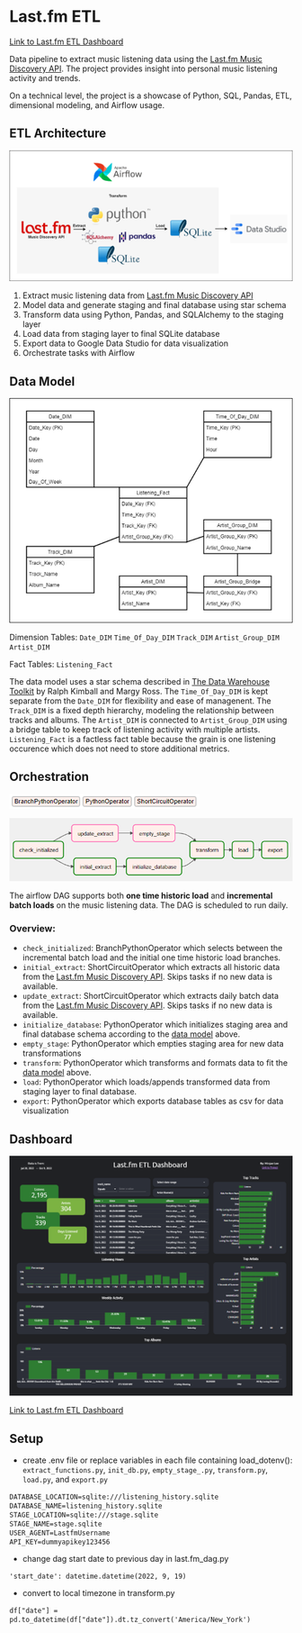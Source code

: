 # Last.fm ETL
[Link to Last.fm ETL Dashboard](https://datastudio.google.com/reporting/3fb35501-1161-4b5e-9213-885770d2231d)

Data pipeline to extract music listening data using the [Last.fm Music Discovery API](https://www.last.fm/api). The project provides insight into personal music listening activity and trends.

On a technical level, the project is a showcase of Python, SQL, Pandas, ETL, dimensional modeling, and Airflow usage.

## ETL Architecture
![Project Basic Architecture](images/Last.fm_ETL.png)

1. Extract music listening data from [Last.fm Music Discovery API](https://www.last.fm/api)
2. Model data and generate staging and final database using star schema
3. Transform data using Python, Pandas, and SQLAlchemy to the staging layer
4. Load data from staging layer to final SQLite database
5. Export data to Google Data Studio for data visualization
6. Orchestrate tasks with Airflow


## Data Model
![Data Model](images/Data_Model.png)

Dimension Tables:
`Date_DIM`
`Time_Of_Day_DIM`
`Track_DIM`
`Artist_Group_DIM`
`Artist_DIM`

Fact Tables:
`Listening_Fact`

The data model uses a star schema described in [The Data Warehouse Toolkit](https://www.kimballgroup.com/data-warehouse-business-intelligence-resources/books/data-warehouse-dw-toolkit/) by Ralph Kimball and Margy Ross. The `Time_Of_Day_DIM` is kept separate from the `Date_DIM` for flexibility and ease of managenent. The `Track_DIM` is a fixed depth hierarchy, modeling the relationship between tracks and albums. The `Artist_DIM` is connected to `Artist_Group_DIM` using a bridge table to keep track of listening activity with multiple artists. `Listening_Fact` is a factless fact table because the grain is one listening occurence which does not need to store additional metrics.

## Orchestration
![Airflow Operators](images/Airflow_Operators.png)

![Airflow Tasks](images/Airflow_Taskflow.png)

The airflow DAG supports both **one time historic load** and **incremental batch loads** on the music listening data. The DAG is scheduled to run daily.

### Overview:
- `check_initialized`: BranchPythonOperator which selects between the incremental batch load and the initial one time historic load branches.
- `initial_extract`: ShortCircuitOperator which extracts all historic data from the [Last.fm Music Discovery API](https://www.last.fm/api). Skips tasks if no new data is available.
- `update_extract`: ShortCircuitOperator which extracts daily batch data from the [Last.fm Music Discovery API](https://www.last.fm/api). Skips tasks if no new data is available.
- `initialize_database`: PythonOperator which initializes staging area and final database schema according to the [data model](#data-model) above.
- `empty_stage`: PythonOperator which empties staging area for new data transformations
- `transform`: PythonOperator which transforms and formats data to fit the [data model](#data-model) above.
- `load`: PythonOperator which loads/appends transformed data from staging layer to final database.
- `export`: PythonOperator which exports database tables as csv for data visualization

## Dashboard
[![Dashboard](images/Last.fm_ETL_Dashboard.png)](https://datastudio.google.com/reporting/3fb35501-1161-4b5e-9213-885770d2231d)

[Link to Last.fm ETL Dashboard](https://datastudio.google.com/reporting/3fb35501-1161-4b5e-9213-885770d2231d)

## Setup
- create .env file or replace variables in each file containing load_dotenv(): `extract_functions.py`, `init_db.py`, `empty_stage_.py`, `transform.py`, `load.py`, and `export.py`

```
DATABASE_LOCATION=sqlite:///listening_history.sqlite
DATABASE_NAME=listening_history.sqlite
STAGE_LOCATION=sqlite:///stage.sqlite
STAGE_NAME=stage.sqlite
USER_AGENT=LastfmUsername
API_KEY=dummyapikey123456
```

- change dag start date to previous day in last.fm_dag.py

```
'start_date': datetime.datetime(2022, 9, 19)
```

- convert to local timezone in transform.py
```
df["date"] = pd.to_datetime(df["date"]).dt.tz_convert('America/New_York')
```
